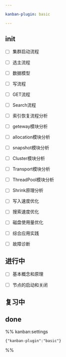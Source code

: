 ```yaml
---

kanban-plugin: basic

---
```


## init

- [ ] 集群启动流程
- [ ] 选主流程
- [ ] 数据模型
- [ ] 写流程
- [ ] GET流程
- [ ] Search流程
- [ ] 索引恢复流程分析
- [ ] geteway模块分析
- [ ] allocation模块分析
- [ ] snapshot模块分析
- [ ] Cluster模块分析
- [ ] Transport模块分析
- [ ] ThreadPool模块分析
- [ ] Shrink原理分析
- [ ] 写入速度优化
- [ ] 搜索速度优化
- [ ] 磁盘使用量优化
- [ ] 综合应用实践
- [ ] 故障诊断


## 进行中

- [ ] 基本概念和原理
- [ ] 节点的启动和关闭


## 复习中



## done





%% kanban:settings
```
{"kanban-plugin":"basic"}
```
%%